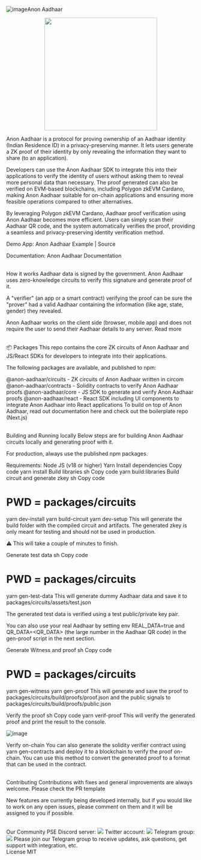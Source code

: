 ![image](https://github.com/user-attachments/assets/845215a0-4510-412d-a8f1-fbcf2e76c444)Anon Aadhaar
<p align="center">
  <img src="https://github.com/privacy-scaling-explorations/anon-aadhaar/assets/67648863/b29d784b-610a-4222-8fa5-4a2972e492fd" width="300">
</p>
Anon Aadhaar is a protocol for proving ownership of an Aadhaar identity (Indian Residence ID) in a privacy-preserving manner. It lets users generate a ZK proof of their identity by only revealing the information they want to share (to an application).

Developers can use the Anon Aadhaar SDK to integrate this into their applications to verify the identity of users without asking them to reveal more personal data than necessary. The proof generated can also be verified on EVM-based blockchains, including Polygon zkEVM Cardano, making Anon Aadhaar suitable for on-chain applications and ensuring more feasible operations compared to other alternatives.

By leveraging Polygon zkEVM Cardano, Aadhaar proof verification using Anon Aadhaar becomes more efficient. Users can simply scan their Aadhaar QR code, and the system automatically verifies the proof, providing a seamless and privacy-preserving identity verification method.

Demo App: Anon Aadhaar Example | Source

Documentation: Anon Aadhaar Documentation

<br /> 
How it works
Aadhaar data is signed by the government. Anon Aadhaar uses zero-knowledge circuits to verify this signature and generate proof of it.

A "verifier" (an app or a smart contract) verifying the proof can be sure the "prover" had a valid Aadhaar containing the information (like age, state, gender) they revealed.

Anon Aadhaar works on the client side (browser, mobile app) and does not require the user to send their Aadhaar details to any server. Read more

<br /> 
📦 Packages
This repo contains the core ZK circuits of Anon Aadhaar and JS/React SDKs for developers to integrate into their applications.

The following packages are available, and published to npm:

@anon-aadhaar/circuits - ZK circuits of Anon Aadhaar written in circom
@anon-aadhaar/contracts - Solidity contracts to verify Anon Aadhaar proofs
@anon-aadhaar/core - JS SDK to generate and verify Anon Aadhaar proofs
@anon-aadhaar/react - React SDK including UI components to integrate Anon Aadhaar into React applications
To build on top of Anon Aadhaar, read out documentation here and check out the boilerplate repo (Next.js)

<br />
Building and Running locally
Below steps are for building Anon Aadhaar circuits locally and generating proof with it.

For production, always use the published npm packages.

Requirements:
Node JS (v18 or higher)
Yarn
Install dependencies
Copy code
yarn install
Build libraries
sh
Copy code
yarn build:libraries
Build circuit and generate zkey
sh
Copy code
# PWD = packages/circuits

yarn dev-install
yarn build-circuit
yarn dev-setup
This will generate the build folder with the compiled circuit and artifacts. The generated zkey is only meant for testing and should not be used in production.

⚠️ This will take a couple of minutes to finish.

Generate test data
sh
Copy code
# PWD = packages/circuits

yarn gen-test-data
This will generate dummy Aadhaar data and save it to packages/circuits/assets/test.json

The generated test data is verified using a test public/private key pair.

You can also use your real Aadhaar by setting env REAL_DATA=true and QR_DATA=<QR_DATA> (the large number in the Aadhaar QR code) in the gen-proof script in the next section.

Generate Witness and proof
sh
Copy code
# PWD = packages/circuits

yarn gen-witness
yarn gen-proof
This will generate and save the proof to packages/circuits/build/proofs/proof.json and the public signals to packages/circuits/build/proofs/public.json

Verify the proof
sh
Copy code
yarn verif-proof
This will verify the generated proof and print the result to the console.

![image](https://github.com/user-attachments/assets/e26e9445-2697-483f-92fe-885353789fb0)


Verify on-chain
You can also generate the solidity verifier contract using yarn gen-contracts and deploy it to a blockchain to verify the proof on-chain. You can use this method to convert the generated proof to a format that can be used in the contract.

<br />
Contributing
Contributions with fixes and general improvements are always welcome. Please check the PR template

New features are currently being developed internally, but if you would like to work on any open issues, please comment on them and it will be assigned to you if possible.

<br />
Our Community
PSE Discord server: <a href="https://discord.com/invite/sF5CT5rzrR"><img src="https://img.shields.io/badge/discord-pse-blue"></a>
Twitter account: <a href="https://twitter.com/AnonAadhaar"><img src="https://img.shields.io/twitter/follow/Anon_Aadhaar?style=flat-square&logo=twitter"></a>
Telegram group: <a href="https://t.me/anon_aadhaar"><img src="https://img.shields.io/badge/telegram-@anon_aadhaar-blue.svg?style=flat-square&logo=telegram"></a>
Please join our Telegram group to receive updates, ask questions, get support with integration, etc.

<br />
License
MIT
